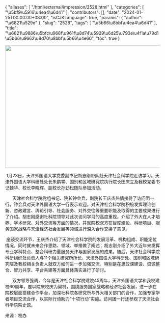 {
    "aliases": [
        "/html/external/impression/2528.html"
    ],
    "categories": [
        "\u5bf9\u5916\u4ea4\u6d41"
    ],
    "contributors": [],
    "date": "2024-01-25T00:00:00+08:00",
    "isCJKLanguage": true,
    "params": {
        "author": "\u6821\u529e"
    },
    "slug": "2528",
    "tags": [
        "\u5b66\u8bbf\u4ea4\u6d41"
    ],
    "title": "\u6821\u9886\u5bfc\u968f\u961f\u8d74\u5929\u6d25\u793e\u4f1a\u79d1\u5b66\u9662\u8d70\u8bbf\u5b66\u4e60",
    "toc": true
}


<img
    src="https://cdn.tfls.online/mirror/full/83f1a6e9d5af96093b306c9443c6e681895993bd.jpg"
    style="display:block;margin-left:auto;margin-right:auto;"
    decoding="async"
    fetchpriority="auto"
    loading="lazy"
    height="400"
    width="600"
/>




  





 1月23日，天津外国语大学党委副书记胡志刚带队赴天津社会科学院走访学习。天津外国语大学科研处处长朱鹏霄、国别和区域研究院执行院长田庆立及我校党委书记魏华、校长李晓辉、副校长孙劲松随队参加活动。



      天津社会科学院党组书记、院长钟会兵，副院长王庆杰热情接待了访问团一行。钟会兵对天津外国语大学一行表示欢迎，对天津社会科学院积极发挥理论创新、咨政建言、舆论引导、社会服务、对外交往等重要职能及取得的主要成果进行了介绍。胡志刚感谢社科院领导对此次访问学习的高度重视，介绍了外大在人才培养、学术研究、对外交流等方面的情况，并就院校双方在智库建设、科研项目、服务国家战略与天津经济社会发展等领域进行深入合作交换了意见。

  





 




 座谈交流环节，王庆杰介绍了天津社会科学院的发展沿革、机构组成、职能定位情况，同时就未来合作思路、领域、举措做了阐述；胡志刚介绍了外大近年来发挥专业学科特点、整合科研力量服务天津与国家发展的成果。随后，天津社会科学院科研组织处负责人与11个相关研究所所长、天津外国语大学科研处、国别和区域研究院及我校相关负责人就双方如何进一步加强交流，特别是在思政课建设、资源整合、智力共享、平台共建等方面具体落实进行了研讨。




      双方领导强调，今年是天津社会科学院建院45周年，天津外国语大学和我校建校60周年，要以院庆校庆为契机，围绕服务国家战略和经济社会发展，进一步在院校层面搭建合作平台，加深社科院各研究所与外大相关部门的合作，加强专家学者项目交流合作，以实际行动助力“十项行动”实施。访问团一行还参观了天津社会科学院院史馆。


  





  






来源：校办  




